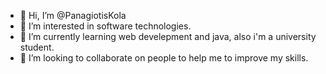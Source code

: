 - 👋 Hi, I’m @PanagiotisKola
- 👀 I’m interested in software technologies.
- 🌱 I’m currently learning web develepment and java, also i'm a university student.
- 💞️ I’m looking to collaborate on people to help me to improve my skills.

<!---
PanagiotisKola/PanagiotisKola is a ✨ special ✨ repository because its `README.md` (this file) appears on your GitHub profile.
You can click the Preview link to take a look at your changes.
--->

